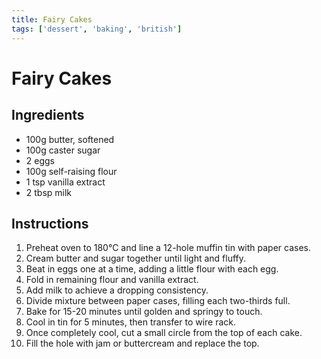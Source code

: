```yaml
---
title: Fairy Cakes
tags: ['dessert', 'baking', 'british']
---
```


# Fairy Cakes

## Ingredients
- 100g butter, softened
- 100g caster sugar
- 2 eggs
- 100g self-raising flour
- 1 tsp vanilla extract
- 2 tbsp milk

## Instructions
1. Preheat oven to 180°C and line a 12-hole muffin tin with paper cases.
2. Cream butter and sugar together until light and fluffy.
3. Beat in eggs one at a time, adding a little flour with each egg.
4. Fold in remaining flour and vanilla extract.
5. Add milk to achieve a dropping consistency.
6. Divide mixture between paper cases, filling each two-thirds full.
7. Bake for 15-20 minutes until golden and springy to touch.
8. Cool in tin for 5 minutes, then transfer to wire rack.
9. Once completely cool, cut a small circle from the top of each cake.
10. Fill the hole with jam or buttercream and replace the top. 